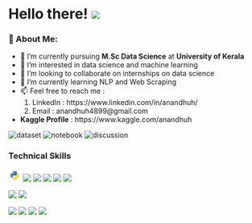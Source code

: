 # Hello there! <img src="https://raw.githubusercontent.com/MartinHeinz/MartinHeinz/master/wave.gif" width="30px">

### 🤵 About Me:
 <ul>
 <li>🌱 I’m currently pursuing <strong>M.Sc Data Science</strong> at <strong>University of Kerala</strong></li>
  <li>💞️ I’m interested in data science and machine learning</li>
  <li>💞️ I’m looking to collaborate on internships on data science</li>
  <li>🌱 I’m currently learning NLP and Web Scraping</li>
  <li>📫 Feel free to reach me :
     <ol>
       <li>LinkedIn : https://www.linkedin.com/in/anandhuh/</li>
       <li>Email : anandhuh4899@gmail.com
    </ol>
  </li>
  <li>
   <strong>Kaggle Profile</strong> : https://www.kaggle.com/anandhuh
  </li>
</ul> 


![dataset](https://road-to-kaggle-grandmaster.vercel.app/api/badges/anandhuh/dataset/light)
![notebook](https://road-to-kaggle-grandmaster.vercel.app/api/badges/anandhuh/notebook/light)
![discussion](https://road-to-kaggle-grandmaster.vercel.app/api/badges/anandhuh/discussion/light)

### Technical Skills 

<code><img height="25" src="https://raw.githubusercontent.com/github/explore/a5995564b5ff71c41da080abc49f1ba4132127c1/topics/python/python.png"></code>
<code><img height="25" src="https://i.imgur.com/skYgbeF.png"></code>
<code><img height="25" src="https://upload.wikimedia.org/wikipedia/commons/e/ed/Pandas_logo.svg"></code>
<code><img height="25" src="https://i.imgur.com/NmXJPQc.png"></code>
<code><img height="25" src="https://i.imgur.com/ua60iAo.png"></code>
<code><img height="25" src="https://i.imgur.com/bKCBxbl.png"></code>


<code><img height="25" src="https://i.imgur.com/OqzxT6i.png"></code>
<code><img height="25" src="https://i.imgur.com/uMlPNRz.png"></code>

<code><img height="25" src="https://i.imgur.com/cK9qQHu.png"></code>
<code><img height="25" src="https://i.imgur.com/viZJCDh.png"></code>
<code><img height="25" src="https://upload.wikimedia.org/wikipedia/commons/b/b1/Scilab_Logo.png"></code>
<code><img height="25" src="https://upload.wikimedia.org/wikipedia/commons/4/4b/Tableau_Logo.png"></code>

<!---
anandhuh4899/anandhuh4899 is a ✨ special ✨ repository because its `README.md` (this file) appears on your GitHub profile.
You can click the Preview link to take a look at your changes.
--->
